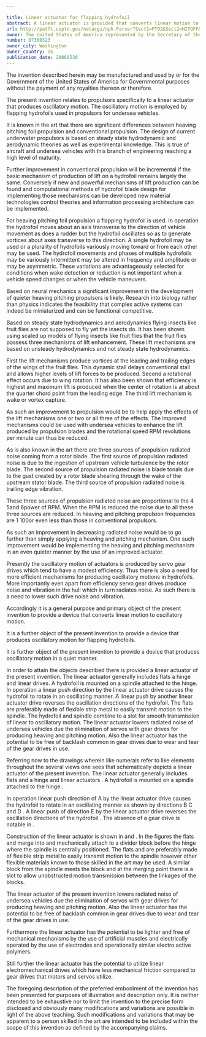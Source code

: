 ```yaml
---

title: Linear actuator for flapping hydrofoil
abstract: A linear actuator is provided that converts linear motion to oscillatory motion. The linear actuator includes flats, a hinge, and linear actuators. A hydrofoil is mountable on a spindle attached to the hinge. In operation, a linear push direction by the linear actuator drive causes the hydrofoil to rotate in an oscillating manner. A linear push by another linear actuator drive reverses the oscillation directions of the hydrofoil. The flats are preferably made of flexible strip metal to easily transmit motion to the spindle. The hydrofoil and spindle combine to a slot for smooth transmission of linear to oscillatory motion.
url: http://patft.uspto.gov/netacgi/nph-Parser?Sect1=PTO2&Sect2=HITOFF&p=1&u=%2Fnetahtml%2FPTO%2Fsearch-adv.htm&r=1&f=G&l=50&d=PALL&S1=07300323&OS=07300323&RS=07300323
owner: The United States of America represented by the Secretary of the Navy
number: 07300323
owner_city: Washington
owner_country: US
publication_date: 20060530
---
```

The invention described herein may be manufactured and used by or for the Government of the United States of America for Governmental purposes without the payment of any royalties thereon or therefore.

The present invention relates to propulsors specifically to a linear actuator that produces oscillatory motion. The oscillatory motion is employed by flapping hydrofoils used in propulsors for undersea vehicles.

It is known in the art that there are significant differences between heaving pitching foil propulsion and conventional propulsion. The design of current underwater propulsors is based on steady state hydrodynamic and aerodynamic theories as well as experimental knowledge. This is true of aircraft and undersea vehicles with this branch of engineering reaching a high level of maturity.

Further improvement in conventional propulsion will be incremental if the basic mechanism of production of lift on a hydrofoil remains largely the same. Conversely if new and powerful mechanisms of lift production can be found and computational methods of hydrofoil blade design for implementing those mechanisms can be developed new material technologies control theories and information processing architecture can be implemented.

For heaving pitching foil propulsion a flapping hydrofoil is used. In operation the hydrofoil moves about an axis transverse to the direction of vehicle movement as does a rudder but the hydrofoil oscillates so as to generate vortices about axes transverse to this direction. A single hydrofoil may be used or a plurality of hydrofoils variously moving toward or from each other may be used. The hydrofoil movements and phases of multiple hydrofoils may be variously intermittent may be altered in frequency and amplitude or may be asymmetric. These variations are advantageously selected for conditions when wake detection or reduction is not important when a vehicle speed changes or when the vehicle maneuvers.

Based on neural mechanics a significant improvement in the development of quieter heaving pitching propulsors is likely. Research into biology rather than physics indicates the feasibility that complex active systems can indeed be miniaturized and can be functional competitive.

Based on steady state hydrodynamics and aerodynamics flying insects like fruit flies are not supposed to fly yet the insects do. It has been shown using scaled up models of flying insects like fruit flies that the fruit flies possess three mechanisms of lift enhancement. These lift mechanisms are based on unsteady hydrodynamics and not steady state hydrodynamics.

First the lift mechanisms produce vortices at the leading and trailing edges of the wings of the fruit flies. This dynamic stall delays conventional stall and allows higher levels of lift forces to be produced. Second a rotational effect occurs due to wing rotation. It has also been shown that efficiency is highest and maximum lift is produced when the center of rotation is at about the quarter chord point from the leading edge. The third lift mechanism is wake or vortex capture.

As such an improvement to propulsion would be to help apply the effects of the lift mechanisms one or two or all three of the effects. The improved mechanisms could be used with undersea vehicles to enhance the lift produced by propulsion blades and the rotational speed RPM revolutions per minute can thus be reduced.

As is also known in the art there are three sources of propulsion radiated noise coming from a rotor blade. The first source of propulsion radiated noise is due to the ingestion of upstream vehicle turbulence by the rotor blade. The second source of propulsion radiated noise is blade tonals due to the gust created by a rotor blade shearing through the wake of the upstream stator blade. The third source of propulsion radiated noise is trailing edge vibration.

These three sources of propulsion radiated noise are proportional to the 4 5and 6power of RPM. When the RPM is reduced the noise due to all these three sources are reduced. In heaving and pitching propulsion frequencies are 1 100or even less than those in conventional propulsors.

As such an improvement in decreasing radiated noise would be to go further than simply applying a heaving and pitching mechanism. One such improvement would be implementing the heaving and pitching mechanism in an even quieter manner by the use of an improved actuator.

Presently the oscillatory motion of actuators is produced by servo gear drives which tend to have a modest efficiency. Thus there is also a need for more efficient mechanisms for producing oscillatory motions in hydrofoils. More importantly even apart from efficiency servo gear drives produce noise and vibration in the hull which in turn radiates noise. As such there is a need to lower such drive noise and vibration.

Accordingly it is a general purpose and primary object of the present invention to provide a device that converts linear motion to oscillatory motion.

It is a further object of the present invention to provide a device that produces oscillatory motion for flapping hydrofoils.

It is further object of the present invention to provide a device that produces oscillatory motion in a quiet manner.

In order to attain the objects described there is provided a linear actuator of the present invention. The linear actuator generally includes flats a hinge and linear drives. A hydrofoil is mounted on a spindle attached to the hinge. In operation a linear push direction by the linear actuator drive causes the hydrofoil to rotate in an oscillating manner. A linear push by another linear actuator drive reverses the oscillation directions of the hydrofoil. The flats are preferably made of flexible strip metal to easily transmit motion to the spindle. The hydrofoil and spindle combine to a slot for smooth transmission of linear to oscillatory motion. The linear actuator lowers radiated noise of undersea vehicles due the elimination of servos with gear drives for producing heaving and pitching motion. Also the linear actuator has the potential to be free of backlash common in gear drives due to wear and tear of the gear drives in use.

Referring now to the drawings wherein like numerals refer to like elements throughout the several views one sees that schematically depicts a linear actuator of the present invention. The linear actuator generally includes flats and a hinge and linear actuators . A hydrofoil is mounted on a spindle attached to the hinge .

In operation linear push direction of A by the linear actuator drive causes the hydrofoil to rotate in an oscillating manner as shown by directions B C and D . A linear push of direction E by the linear actuator drive reverses the oscillation directions of the hydrofoil . The absence of a gear drive is notable in .

Construction of the linear actuator is shown in and . In the figures the flats and merge into and mechanically attach to a divider block before the hinge where the spindle is centrally positioned. The flats and are preferably made of flexible strip metal to easily transmit motion to the spindle however other flexible materials known to those skilled in the art may be used. A similar block from the spindle meets the block and at the merging point there is a slot to allow unobstructed motion transmission between the linkages of the blocks.

The linear actuator of the present invention lowers radiated noise of undersea vehicles due the elimination of servos with gear drives for producing heaving and pitching motion. Also the linear actuator has the potential to be free of backlash common in gear drives due to wear and tear of the gear drives in use.

Furthermore the linear actuator has the potential to be lighter and free of mechanical mechanisms by the use of artificial muscles and electrically operated by the use of electrodes and operationally similar electro active polymers.

Still further the linear actuator has the potential to utilize linear electromechanical drives which have less mechanical friction compared to gear drives that motors and servos utilize.

The foregoing description of the preferred embodiment of the invention has been presented for purposes of illustration and description only. It is neither intended to be exhaustive nor to limit the invention to the precise form disclosed and obviously many modifications and variations are possible in light of the above teaching. Such modifications and variations that may be apparent to a person skilled in the art are intended to be included within the scope of this invention as defined by the accompanying claims.

